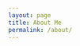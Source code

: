 ```yaml
---
layout: page
title: About Me
permalink: /about/
---
```

<style>
    /* Style looks pretty compact, trace grid-container and grid-item in the code */
    .grid-container {
        display: grid;
        grid-template-columns: repeat(auto-fill, minmax(150px, 1fr)); /* Dynamic columns */
        gap: 10px;
    }
    .grid-item {
        text-align: center;
    }
    .grid-item img {
        width: 100%;
        height: 100px; /* Fixed height for uniformity */
        object-fit: contain; /* Ensure the image fits within the fixed height */
    }
    .grid-item p {
        margin: 5px 0; /* Add some margin for spacing */
    }
</style>

<!-- This grid_container class is for the CSS styling, the id is for JavaScript connection -->
<div class="grid-container" id="grid_container">
    <!-- content will be added here by JavaScript -->
</div>

<script>
    // 1. Make a connection to the HTML container defined in the HTML div
    var container = document.getElementById("grid_container"); // This container connects to the HTML div

    // 2. Define a JavaScript object for our http source and our data rows for the Living in the World grid
    var http_source = "https://upload.wikimedia.org/wikipedia/commons/";
    var living_in_the_world = [
        {"flag": "0/01/Flag_of_California.svg", "greeting": "Hey", "description": "California - Lived here my whole life"},
        {"flag": "3/32/Flag_of_Pakistan.svg", "greeting": "Salaam", "description": "Pakistan - I occasionally visit"},
    ]; 
    
    // 3a. Consider how to update style count for size of container
    // The grid-template-columns has been defined as dynamic with auto-fill and minmax

    // 3b. Build grid items inside of our container for each row of data
    for (const location of living_in_the_world) {
        // Create a "div" with "class grid-item" for each row
        var gridItem = document.createElement("div");
        gridItem.className = "grid-item";  // This class name connects the gridItem to the CSS style elements
        // Add "img" HTML tag for the flag
        var img = document.createElement("img");
        img.src = http_source + location.flag; // concatenate the source and flag
        img.alt = location.flag + " Flag"; // add alt text for accessibility

        // Add "p" HTML tag for the description
        var description = document.createElement("p");
        description.textContent = location.description; // extract the description

        // Add "p" HTML tag for the greeting
        var greeting = document.createElement("p");
        greeting.textContent = location.greeting;  // extract the greeting

        // Append img and p HTML tags to the grid item DIV
        gridItem.appendChild(img);
        gridItem.appendChild(description);
        gridItem.appendChild(greeting);

        // Append the grid item DIV to the container DIV
        container.appendChild(gridItem);
    }
</script>
